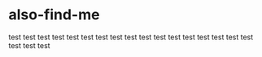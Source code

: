 # also-find-me
test
test
test
test
test
test
test
test
test
test
test
test
test
test
test
test
test
test
test
test
